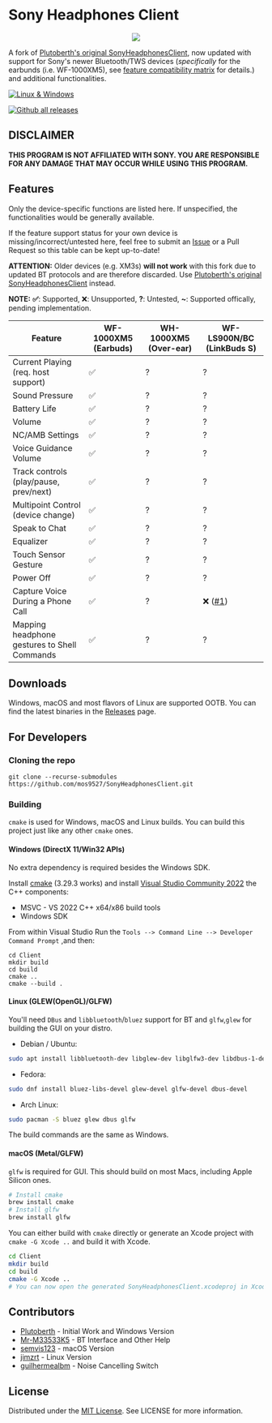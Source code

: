 # Sony Headphones Client

<center><img src="https://github.com/user-attachments/assets/0c593a3f-148b-4a4d-8a60-e3483ca404bd"/></center>

A fork of [Plutoberth's original SonyHeadphonesClient](https://github.com/Plutoberth/SonyHeadphonesClient), now updated with support for Sony's newer Bluetooth/TWS devices (*specifically* for the earbunds (i.e. WF-1000XM5), see [feature compatibility matrix](#features) for details.) and additional functionalities.

[![Linux & Windows](https://github.com/mos9527/sonyheadphonesclient/actions/workflows/cmake.yml/badge.svg)](https://github.com/mos9527/SonyHeadphonesClient/actions/workflows/cmake.yml)

[![Github all releases](https://img.shields.io/github/downloads/mos9527/SonyHeadphonesClient/total.svg)](https://GitHub.com/mos9527/SonyHeadphonesClient/releases/)

## DISCLAIMER

**THIS PROGRAM IS NOT AFFILIATED WITH SONY. YOU ARE RESPONSIBLE FOR ANY DAMAGE THAT MAY OCCUR WHILE USING THIS PROGRAM.**

## Features

Only the device-specific functions are listed here. If unspecified, the functionalities would be generally available.

If the feature support status for your own device is missing/incorrect/untested here, feel free to submit an [Issue](https://github.com/mos9527/SonyHeadphonesClient/issues/new) or a Pull Request so this table can be kept up-to-date!

**ATTENTION:** Older devices (e.g. XM3s) **will not work** with this fork due to updated BT protocols and are therefore discarded. Use [Plutoberth's original SonyHeadphonesClient](https://github.com/Plutoberth/SonyHeadphonesClient) instead.

**NOTE:** **✅**: Supported, ❌: Unsupported, **?**: Untested, **~**: Supported offically, pending implementation.

| Feature                                      | WF-1000XM5 (Earbuds) | WH-1000XM5 (Over-ear) | WF-LS900N/BC (LinkBuds S)                                    |
| -------------------------------------------- | -------------------- | --------------------- | ------------------------------------------------------------ |
| Current Playing (req. host support)          | ✅                    | ?                     | ?                                                            |
| Sound Pressure                               | ✅                    | ?                     | ?                                                            |
| Battery Life                                 | ✅                    | ?                     | ?                                                            |
| Volume                                       | ✅                    | ?                     | ?                                                            |
| NC/AMB Settings                              | ✅                    | ?                     | ?                                                            |
| Voice Guidance Volume                        | ✅                    | ?                     | ?                                                            |
| Track controls (play/pause, prev/next)       | ✅                    | ?                     | ?                                                            |
| Multipoint Control (device change)           | ✅                    | ?                     | ?                                                            |
| Speak to Chat                                | ✅                    | ?                     | ?                                                            |
| Equalizer                                    | ✅                    | ?                     | ?                                                            |
| Touch Sensor Gesture                         | ✅                    | ?                     | ?                                                            |
| Power Off                                    | ✅                    | ?                     | ?                                                            |
| Capture Voice During a Phone Call            | ✅                    | ?                     | ❌ ([#1](https://github.com/mos9527/SonyHeadphonesClient/pull/1)) |
| Mapping headphone gestures to Shell Commands | ✅                    | ?                     | ?                                                            |

## Downloads

Windows, macOS and most flavors of Linux are supported OOTB. You can find the latest binaries in the [Releases](https://github.com/mos9527/SonyHeadphonesClient/releases) page.


## For Developers
### Cloning the repo
```git clone --recurse-submodules https://github.com/mos9527/SonyHeadphonesClient.git```

### Building
`cmake` is used for Windows, macOS and Linux builds. You can build this project just like any other `cmake` ones. 

#### Windows (DirectX 11/Win32 APIs)
No extra dependency is required besides the Windows SDK.

Install [cmake](https://cmake.org/download/) (3.29.3 works) and install [Visual Studio Community 2022](https://visualstudio.microsoft.com/vs/) the C++ components:
* MSVC - VS 2022 C++ x64/x86 build tools
* Windows SDK

From within Visual Studio Run the `Tools --> Command Line --> Developer Command Prompt` ,and then:
```
cd Client
mkdir build
cd build
cmake ..
cmake --build .
```

#### Linux (GLEW(OpenGL)/GLFW)

You'll need `DBus` and `libbluetooth`/`bluez` support for BT and `glfw`,`glew` for building the GUI on your distro.

- Debian / Ubuntu:

```bash
sudo apt install libbluetooth-dev libglew-dev libglfw3-dev libdbus-1-dev
```

- Fedora:

```bash
sudo dnf install bluez-libs-devel glew-devel glfw-devel dbus-devel
```

- Arch Linux:

```bash
sudo pacman -S bluez glew dbus glfw
```
The build commands are the same as Windows.

#### macOS (Metal/GLFW)

`glfw` is required for GUI. This should build on most Macs, including Apple Silicon ones.
```bash
# Install cmake
brew install cmake
# Install glfw
brew install glfw
```
You can either build with `cmake` directly or generate an Xcode project with `cmake -G Xcode ..` and build it with Xcode.
```bash
cd Client
mkdir build
cd build
cmake -G Xcode ..
# You can now open the generated SonyHeadphonesClient.xcodeproj in Xcode and build it there
```

## Contributors

* [Plutoberth](https://github.com/Plutoberth) - Initial Work and Windows Version
* [Mr-M33533K5](https://github.com/Mr-M33533K5) - BT Interface and Other Help
* [semvis123](https://github.com/semvis123) - macOS Version
* [jimzrt](https://github.com/jimzrt) - Linux Version
* [guilhermealbm](https://github.com/guilhermealbm) - Noise Cancelling Switch

## License

Distributed under the [MIT License](https://github.com/Plutoberth/SonyHeadphonesClient/blob/master/LICENSE). See LICENSE for more information.
